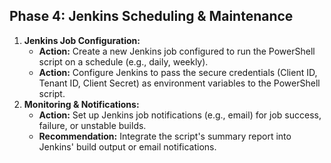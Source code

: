 ## Phase 4: Jenkins Scheduling & Maintenance

1.  **Jenkins Job Configuration:**
    *   **Action:** Create a new Jenkins job configured to run the PowerShell script on a schedule (e.g., daily, weekly).
    *   **Action:** Configure Jenkins to pass the secure credentials (Client ID, Tenant ID, Client Secret) as environment variables to the PowerShell script.
2.  **Monitoring & Notifications:**
    *   **Action:** Set up Jenkins job notifications (e.g., email) for job success, failure, or unstable builds.
    *   **Recommendation:** Integrate the script's summary report into Jenkins' build output or email notifications.
